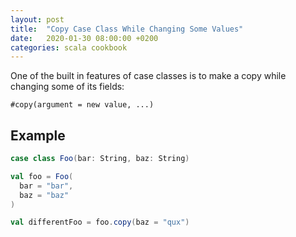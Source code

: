 ```yaml
---
layout: post
title:  "Copy Case Class While Changing Some Values"
date:   2020-01-30 08:00:00 +0200
categories: scala cookbook
---
```


One of the built in features of case classes is to make a copy while changing some of its fields:

`#copy(argument = new value, ...)`

## Example

```scala
case class Foo(bar: String, baz: String)

val foo = Foo(
  bar = "bar",
  baz = "baz"
)

val differentFoo = foo.copy(baz = "qux")
```
